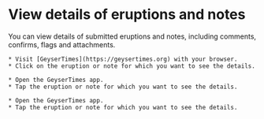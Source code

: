 # View details of eruptions and notes

You can view details of submitted eruptions and notes, including comments, confirms, flags and attachments.

<Tabs groupId="os">
  <TabItem value="web" label="Website">

    * Visit [GeyserTimes](https://geysertimes.org) with your browser.
    * Click on the eruption or note for which you want to see the details.

  </TabItem>
  <TabItem value="android" label="Android">

    * Open the GeyserTimes app.
    * Tap the eruption or note for which you want to see the details.

  </TabItem>
  <TabItem value="iOS" label="iOS">

    * Open the GeyserTimes app.
    * Tap the eruption or note for which you want to see the details.

  </TabItem>
</Tabs>